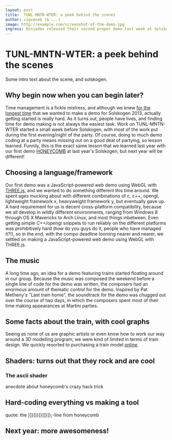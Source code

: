 ```yaml
---
layout: post
title:  TUNL-MNTN-WTER: a peek behind the scenes
author: sigveseb (& ...)
image: http://example.com/screenshot-of-the-demo.jpg
ingress: Ninjadev released their second proper demo last week at Solskogen 2013. Follow the trials and tribulations of a new demo group figuring out what's what in demo making in what can only be a new and innovative approach of radical, impactful transparency which provides a brutally honest glimpse into the undertakings of a loosely coupled hacker`s collective in the demoscene. Or something like that. Anyway, here is what we learned during the making of TUNL-MNTN-WTER. 
---
```


# TUNL-MNTN-WTER: a peek behind the scenes

Some intro text about the scene, and solskogen.

## Why begin now when you can begin later?

Time management is a fickle mistress, and although we knew [for the longest time](http://www.youtube.com/watch?v=a_XgQhMPeEQ#t=32) that we wanted to make a demo for Solskogen 2013, actually getting started is really hard.
As it turns out, people have lives, and finding time for demo making is not always the easiest task.
Work on TUNL-MNTN-WTER started a small week before Solskogen, with most of the work put during the first evening/night of the party.
Of course, doing to much demo coding at a party means missing out on a good deal of partying, so lesson learned.
Funnily, this is the exact same lesson that we learned last year with our first demo [HONEYCOMB](http://pouet.net/prod.php?which=59501) at last year's Solskogen, but next year will be different!

## Choosing a language/framework

Our first demo was a JavaScript-powered web demo using WebGL with [THREE.js](http://threejs.org), and we wanted to do something different this time around.
We spent ages mucking about with different combinations of c, c++, opengl, lightweight framework x, heavyweight framework y, but eventually gave up.
A hard requirement for us is decent cross-platform compatibility, because we all develop in wildly different environments, ranging from Windows 8 through OS X Mavericks to Arch Linux, and most things inbetween.
Even getting simple C++/opengl snippets to run reliably on the different platforms was prohibitively hard (how do you guys do it, people who have managed it?!), so in the end, with the compo deadline looming nearer and nearer, we settled on making a JavaScript-powered web demo using WebGL with THREE.js.

## The music

A long time ago, an idea for a demo featuring trains started floating around in our group.
Because the music was composed the weekend before a single line of code for the demo was written, the composers had an enormous amount of thematic control for the demo.
Inspired by Pat Metheny's "Last train home", the soundtrack for the demo was chugged out over the course of two days, in which the composers spent most of their time making appearances at Martini parties.

## Some facts about the train, with cool graphs

Seeing as none of us are graphic artists or even know how to work our way around a 3D modelling program, we were kind of limited in terms of train design.
We quickly resorted to purchasing a train model [online](link-to-the-train-model).

## Shaders: turns out that they rock and are cool

### The ascii shader

anecdote about honeycomb's crazy hack trick

## Hard-coding everything vs making a tool

quote: the }]}])}]}]]}]};-line from honeycomb

## Next year: more awesomeness!
